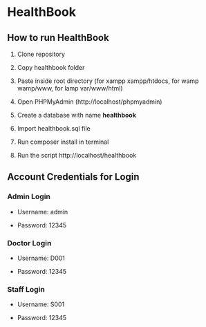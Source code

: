 # HealthBook


## How to run HealthBook
1. Clone repository

2. Copy healthbook folder

3. Paste inside root directory (for xampp xampp/htdocs, for wamp wamp/www, for lamp var/www/html)

4. Open PHPMyAdmin (http://localhost/phpmyadmin)

5. Create a database with name **healthbook**

6. Import healthbook.sql file

7. Run composer install in terminal

8. Run the script http://localhost/healthbook

## Account Credentials for Login
### Admin Login

- Username: admin

- Password: 12345

### Doctor Login

- Username: D001

- Password: 12345

### Staff Login

- Username: S001

- Password: 12345
